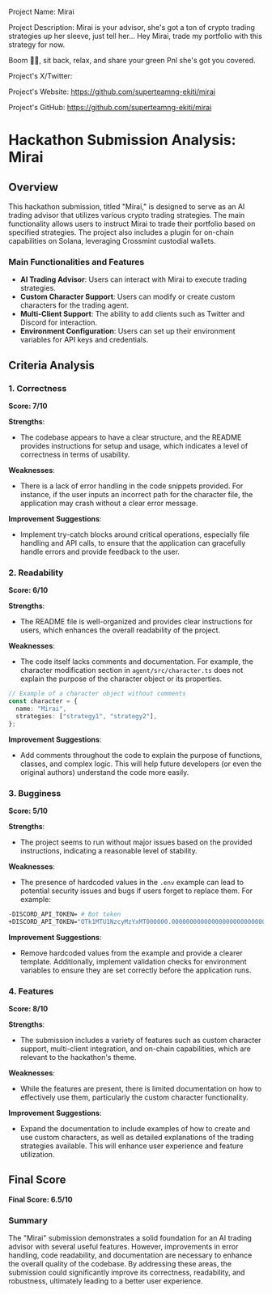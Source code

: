 
Project Name: Mirai


Project Description: Mirai is your advisor, she's got a ton of crypto trading strategies up her sleeve, just tell her... Hey Mirai, trade my portfolio with this strategy for now.

Boom 🍺✨, sit back, relax, and share your green Pnl  she's got you covered.


Project's X/Twitter: 


Project's Website: https://github.com/superteamng-ekiti/mirai


Project's GitHub: https://github.com/superteamng-ekiti/mirai






# Hackathon Submission Analysis: Mirai

## Overview
This hackathon submission, titled "Mirai," is designed to serve as an AI trading advisor that utilizes various crypto trading strategies. The main functionality allows users to instruct Mirai to trade their portfolio based on specified strategies. The project also includes a plugin for on-chain capabilities on Solana, leveraging Crossmint custodial wallets. 

### Main Functionalities and Features
- **AI Trading Advisor**: Users can interact with Mirai to execute trading strategies.
- **Custom Character Support**: Users can modify or create custom characters for the trading agent.
- **Multi-Client Support**: The ability to add clients such as Twitter and Discord for interaction.
- **Environment Configuration**: Users can set up their environment variables for API keys and credentials.

## Criteria Analysis

### 1. Correctness
**Score: 7/10**

**Strengths**: 
- The codebase appears to have a clear structure, and the README provides instructions for setup and usage, which indicates a level of correctness in terms of usability.

**Weaknesses**: 
- There is a lack of error handling in the code snippets provided. For instance, if the user inputs an incorrect path for the character file, the application may crash without a clear error message. 

**Improvement Suggestions**: 
- Implement try-catch blocks around critical operations, especially file handling and API calls, to ensure that the application can gracefully handle errors and provide feedback to the user.

### 2. Readability
**Score: 6/10**

**Strengths**: 
- The README file is well-organized and provides clear instructions for users, which enhances the overall readability of the project.

**Weaknesses**: 
- The code itself lacks comments and documentation. For example, the character modification section in `agent/src/character.ts` does not explain the purpose of the character object or its properties.

```typescript
// Example of a character object without comments
const character = {
  name: "Mirai",
  strategies: ["strategy1", "strategy2"],
};
```

**Improvement Suggestions**: 
- Add comments throughout the code to explain the purpose of functions, classes, and complex logic. This will help future developers (or even the original authors) understand the code more easily.

### 3. Bugginess
**Score: 5/10**

**Strengths**: 
- The project seems to run without major issues based on the provided instructions, indicating a reasonable level of stability.

**Weaknesses**: 
- The presence of hardcoded values in the `.env` example can lead to potential security issues and bugs if users forget to replace them. For example:

```bash
-DISCORD_API_TOKEN= # Bot token
+DISCORD_API_TOKEN="OTk1MTU1NzcyMzYxMT000000.00000000000000000000000000000000000000000"
```

**Improvement Suggestions**: 
- Remove hardcoded values from the example and provide a clearer template. Additionally, implement validation checks for environment variables to ensure they are set correctly before the application runs.

### 4. Features
**Score: 8/10**

**Strengths**: 
- The submission includes a variety of features such as custom character support, multi-client integration, and on-chain capabilities, which are relevant to the hackathon's theme.

**Weaknesses**: 
- While the features are present, there is limited documentation on how to effectively use them, particularly the custom character functionality.

**Improvement Suggestions**: 
- Expand the documentation to include examples of how to create and use custom characters, as well as detailed explanations of the trading strategies available. This will enhance user experience and feature utilization.

## Final Score
**Final Score: 6.5/10**

### Summary
The "Mirai" submission demonstrates a solid foundation for an AI trading advisor with several useful features. However, improvements in error handling, code readability, and documentation are necessary to enhance the overall quality of the codebase. By addressing these areas, the submission could significantly improve its correctness, readability, and robustness, ultimately leading to a better user experience.